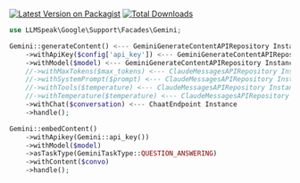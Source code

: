 [![Latest Version on Packagist](https://img.shields.io/packagist/v/llm-speak/google-gemini.svg?style=flat-square)](https://packagist.org/packages/llm-speak/google-gemini)
[![Total Downloads](https://img.shields.io/packagist/dt/llm-speak/google-gemini.svg?style=flat-square)](https://packagist.org/packages/llm-speak/google-gemini)

```php
use LLMSpeak\Google\Support\Facades\Gemini;

Gemini::generateContent() <--- GeminiGenerateContentAPIRepository Instance
    ->withApiKey($config['api_key']) <--- GeminiGenerateContentAPIRepository Instance
    ->withModel($model) <--- GeminiGenerateContentAPIRepository Instance
    //->withMaxTokens($max_tokens) <--- ClaudeMessagesAPIRepository Instance
    //->withSystemPrompt($prompt) <--- ClaudeMessagesAPIRepository Instance
    //->withTools($temperature) <--- ClaudeMessagesAPIRepository Instance
    //->withTemperature($temperature) <--- ClaudeMessagesAPIRepository Instance
    ->withChat($conversation) <--- ChaatEndpoint Instance
    ->handle();

Gemini::embedContent()
    ->withApikey(Gemini::api_key())
    ->withModel($model)
    ->asTaskType(GeminiTaskType::QUESTION_ANSWERING)
    ->withContent($convo)
    ->handle();

```
